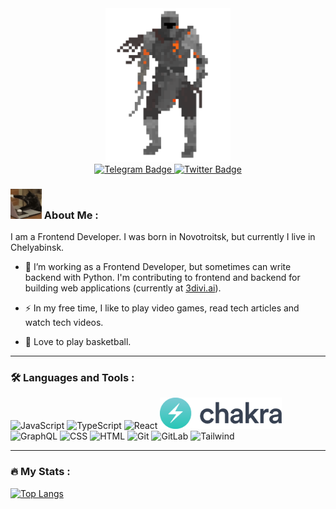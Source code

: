 <div id="header" align="center">
  <img src="./knight.gif" width="200"/>
  <div id="badges">
  <a href="http://t.me/stoneykilla">
    <img src="https://img.shields.io/badge/Telegram-blue?logo=telegram&logoColor=white&style=for-the-badge" alt="Telegram Badge"/>
  </a>
  <a href="https://twitter.com/kirillpuzanov?t=YzAu-LJU4yC8dKdX_y6HuA&s=09">
     <img src="https://img.shields.io/badge/Twitter-blue?style=for-the-badge&logo=twitter&logoColor=white" alt="Twitter Badge"/>
  </a>
</div>
</div>

### <img src="./cat.gif" width="50"> About Me :


I am a Frontend Developer. I was born in Novotroitsk, but currently I live in Chelyabinsk.

- :telescope: I’m working as a Frontend Developer, but sometimes can write backend with Python. I'm contributing to frontend and backend for building web applications (currently at  <a href="http://3divi.ai">3divi.ai</a>).

- :zap: In my free time, I like to play video games, read tech articles and watch tech videos.

- :basketball: Love to play basketball.

---

### 🛠️ Languages and Tools :
<div>
  <img src="https://cdn.jsdelivr.net/gh/devicons/devicon/icons/javascript/javascript-original.svg" height="50" title="JavaScript"/>
  <img src="https://cdn.jsdelivr.net/gh/devicons/devicon/icons/typescript/typescript-original.svg" height="50" title="TypeScript"/>
  <img src="https://cdn.jsdelivr.net/gh/devicons/devicon/icons/react/react-original.svg" height="50" title="React"/> 
  <img src="https://raw.githubusercontent.com/chakra-ui/chakra-ui/main/media/logo-colored@2x.png?raw=true" height="50" title="Chakra UI"/> 
  <img src="https://cdn.jsdelivr.net/gh/devicons/devicon/icons/graphql/graphql-plain.svg" height="50" title="GraphQL"/>
  <img src="https://cdn.jsdelivr.net/gh/devicons/devicon/icons/css3/css3-original.svg" height="50" title="CSS"/>        
  <img src="https://cdn.jsdelivr.net/gh/devicons/devicon/icons/html5/html5-original.svg" height="50" title="HTML"/>
  <img src="https://cdn.jsdelivr.net/gh/devicons/devicon/icons/git/git-original.svg" height="50" title="Git"/>
  <img src="https://cdn.jsdelivr.net/gh/devicons/devicon/icons/gitlab/gitlab-original.svg" height="50" title="GitLab"/>
  <img src="https://tailwindcss.com/_next/static/media/tailwindcss-logotype.0e3166482a69f6e0f869a048cf5c06bb695e2577.svg" height="50" title="Tailwind"/>
 </div>

---

### 🔥 My Stats :
[![Top Langs](https://github-readme-stats.vercel.app/api/top-langs/?username=puzanovkirill&layout=compact&theme=transparent)](https://github.com/anuraghazra/github-readme-stats)
